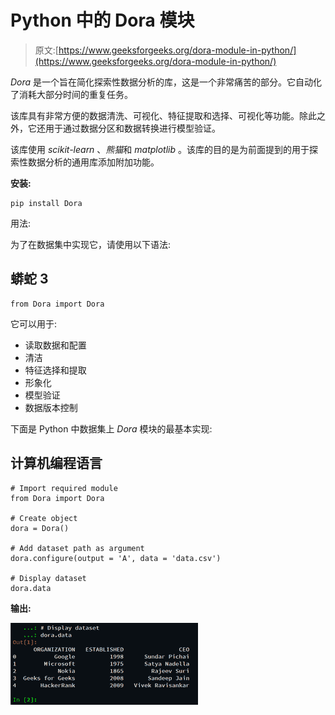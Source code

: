 # Python 中的 Dora 模块

> 原文:[https://www.geeksforgeeks.org/dora-module-in-python/](https://www.geeksforgeeks.org/dora-module-in-python/)

*Dora* 是一个旨在简化探索性数据分析的库，这是一个非常痛苦的部分。它自动化了消耗大部分时间的重复任务。

该库具有非常方便的数据清洗、可视化、特征提取和选择、可视化等功能。除此之外，它还用于通过数据分区和数据转换进行模型验证。

该库使用 *scikit-learn* 、*熊猫*和 *matplotlib* 。该库的目的是为前面提到的用于探索性数据分析的通用库添加附加功能。

**安装:**

```
pip install Dora

```

用法:

为了在数据集中实现它，请使用以下语法:

## 蟒蛇 3

```
from Dora import Dora
```

它可以用于:

*   读取数据和配置
*   清洁
*   特征选择和提取
*   形象化
*   模型验证
*   数据版本控制

下面是 Python 中数据集上 *Dora* 模块的最基本实现:

## 计算机编程语言

```
# Import required module
from Dora import Dora

# Create object
dora = Dora()

# Add dataset path as argument 
dora.configure(output = 'A', data = 'data.csv') 

# Display dataset
dora.data
```

**输出:**

![](img/8cac1c2f0399b450bc9181d117c207f0.png)